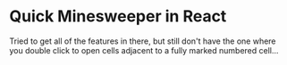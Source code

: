 # Quick Minesweeper in React

Tried to get all of the features in there, but still don't have the one where you double click to open cells adjacent to a fully marked numbered cell...